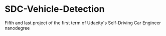 # SDC-Vehicle-Detection
Fifth and last project of the first term of Udacity's Self-Driving Car Engineer nanodegree
